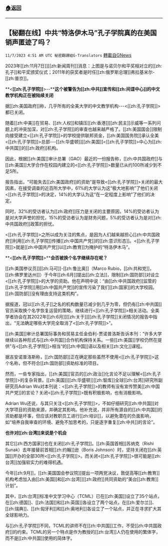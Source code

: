 ###  [:house:返回](README.md)
---


## 【秘翻在线】中共“特洛伊木马”孔子学院真的在美国销声匿迹了吗？
`11/7/2023 4:51 AM UTC 秘密翻譯組G-Translators` [轉載自GNews](https://gnews.org/articles/1934142)

2023年[[zh:11月7日]][[zh:新闻周刊]]消息：上图是与诺贝尔和平奖相对立的[[zh:孔子]]和平奖颁奖仪式；2011年的获奖者是时任[[zh:俄罗斯总理]]弗拉基米尔\-[[zh:普京]]。

**<****[[zh:孔子学院]]****\>--****这个被警告为[[zh:中共]]宣传和[[zh:间谍中心]]的中文教学机构正在被陆续关闭**

据[[zh:美国政府]]称，几乎所有的全美大学的中文教学机构\---<[[zh:孔子学院]]\>都已关闭。

随着[[zh:中美]]在贸易、[[zh:人权]]和镇压[[zh:香港]][[zh:民主]]示威等一系列问题上的冲突加深，对[[zh:孔子学院]]的审查也越来越严格了。[[zh:美国国会]]限制向接受建立<[[zh:孔子学院]]\>的学校提供联邦资金，[[zh:美国国务院]]承认全美<[[zh:孔子学院]]\>总部\---[[zh:华盛顿]][[zh:美国]]<[[zh:孔子学院]]\>中心为[[zh:中共国]]的[[zh:政府]]机构。

因此，根据[[zh:美国]]审计总署（GAO）最近的一份报告称，[[zh:中共国政府]]与[[zh:美国]]大学合作在校园内建立的<[[zh:孔子学院]]\>数量已从约100所减少到不足5所。

报告指出，“可能失去[[zh:美国政府]]的资助”是导致<[[zh:孔子学院]]\>关闭的最大因素，在接受调查的近百所大学中，61%的大学认为这“极大地影响”了他们关闭<[[zh:孔子学院]]\>的决定，14%的大学认为这“在一定程度上影响”了他们的决定。

同时，32%的受访者认为[[zh:政府]]压力是关闭的主要原因，14%的受访者认为是对大学声誉的担忧，15%的受访者认为是财务问题，5%的受访者认为是对[[zh:中共国政府]]政策的担忧。

<[[zh:孔子学院]]\>之所以成为关注的焦点，是因为人们越来越担心[[zh:中共国政府]]利用[[zh:孔子学院]]传播[[zh:中国共产党]]的[[zh:意识形态]]。<[[zh:孔子学院]]\>就是[[zh:中国共产党]]以[[zh:教育]]为掩护的“特洛伊木马”。

**<****[[zh:孔子学院]]****\>****会否被换个名字继续存在呢？**

[[zh:美国参议员]][[zh:马可]]\-[[zh:鲁比奥]]（Marco Rubio，[[zh:共和党]]，[[zh:佛罗里达州]]）于今年[[zh:6月]]提出[[zh:立法]]，限制[[zh:国防部]]对设立<[[zh:孔子学院]]\>的大学的资助。他在声明中说：“由[[zh:中共国政府]]监管的[[zh:孔子学院]]用[[zh:中国共产党]]的宣传污染了我们[[zh:国家]]的大学校园。[[zh:国防部]]没有理由支持这类机构”。

据报道，冠以[[zh:孔子]]之名的机构数量已减少到几乎为零，但仍有[[zh:中共国]]官员采取换个名字恢复运营的策略，继续进行<[[zh:孔子学院]]\>相关活动。全美学者协会在其2022年[[zh:6月]][[zh:关于]][[zh:孔子学院]]关闭情况的报告中指出，“无法确定哪些大学完全取消了<[[zh:孔子学院]]\>”。

[[zh:美国]]审计总署国际事务和贸易主任金伯利\-贾诺普洛斯告诉本刊：“许多大学继续以各种形式与[[zh:中共国]]合作机构保持关系。一些[[zh:美国]]学校仍然在提供”与<[[zh:孔子学院]]\>相当“的[[zh:中国]]语以及相关[[zh:文化]]课程。

据吉安诺普洛斯称，[[zh:国防部]]正在确定那些虽然不使用<[[zh:孔子学院]]\>这个名称，但不符合[[zh:国防部]]资助标准的项目。

然而，一些专家指出，[[zh:美国]]官员的[[zh:政治]]化言论不足以理解<[[zh:孔子学院]]\>的复杂背景。[[zh:美国]][[zh:华盛顿]][[zh:智库]]全球[[zh:台湾]]研究所副研究员Adrian Wu对本刊说：<[[zh:孔子学院]]\>的教师有没有宣传赞美[[zh:中国共产党]]的言论？关闭<[[zh:孔子学院]]\>既有积极影响，也有消极影响。

Adrian Wu还说，与其只关注<[[zh:孔子学院]]\>，不如仔细研究[[zh:中共国]]对大学项目的资助来源，并确定其影响。他补充说，并非所有源自的[[zh:中共国]]的资助都是坏事，但应该对教职员工进行[[zh:培训]]，以避免潜在的负面影响，如“培养自我审查的环境、避免不加思考的，只是逐字重复[[zh:中共]]的言论”。

**也许对[[zh:台湾]]来说是个机会**

其它[[zh:西方国家]]也在关闭[[zh:孔子学院]]。[[zh:英国首相]]苏纳克（Rishi Sunak）去年接替前首相[[zh:约翰]]逊（Boris Johnson）时，坚持关闭在[[zh:英国]]开办的全部30所<[[zh:孔子学院]]\>。而关闭<[[zh:孔子学院]]\>很可能是[[zh:台湾]]加强软实力的难得机遇。

今年[[zh:9月]]，[[zh:美国国会参议院]]提出一项两党决议，敦促高等[[zh:教育]]机构考虑加入由[[zh:美国]]和[[zh:台湾]][[zh:政府]]共同资助的“美台[[zh:教育]]计划”。

其中，[[zh:台湾]]标准中文学习中心（TCML）已在[[zh:美国]]设立了35个站点，在[[zh:德国]]、[[zh:法国]]和[[zh:英国]]各设立了两个站点，在[[zh:爱尔兰]]、[[zh:瑞典]]、[[zh:匈牙利]]和[[zh:奥地利]]各设立了一个站点，并正在寻求扩大其全球影响力。

与[[zh:孔子学院]]不同，TCML的讲师不在[[zh:中共国]]工作，不受[[zh:中共国政府]]的约束。TCML的另一个特点是作为教授的[[zh:台湾]]人仍在使用的繁体字，而不是[[zh:中共国]]使用的简体字。
